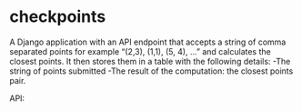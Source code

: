 # checkpoints
A Django application with an API endpoint that accepts a string of comma separated points for example “(2,3), (1,1), (5, 4), ...” and calculates the closest points. It then stores them in a table with the following details: 
-The string of points submitted 
-The result of the computation: the closest points pair.

API:
